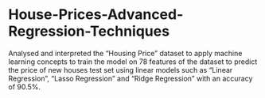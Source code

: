# House-Prices-Advanced-Regression-Techniques
Analysed and interpreted the “Housing Price” dataset to apply machine learning concepts to train the model on 78 features of the dataset to predict the price of new houses test set using linear models such as “Linear Regression”, “Lasso Regression” and “Ridge Regression” with an accuracy of 90.5%.
